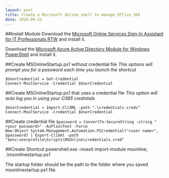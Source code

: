 ```yaml
---
layout: post
title: Create a Microsoft Online shell to manage Office 365
date: 2016-09-23
---
```


##Install Module
Download the [Microsoft Online Services Sign-In Assistant for IT Professionals RTW](https://www.microsoft.com/en-us/download/details.aspx?id=41950) and install it.

Download the [Microsoft Azure Active Directory Module for Windows PowerShell](http://connect.microsoft.com/site1164/Downloads/DownloadDetails.aspx?DownloadID=59185) and install it.


##Create MSOnlineStartup.ps1 without credential file
*This options will prompt you for a password each time you launch the shortcut*

``$UserCredential = Get-Credential``  
``Connect-MsolService -Credential $UserCredential``

##Create MSOnlineStartup.ps1 that uses a credential file
*This option will auto log you in using your O365 credntials*

``$UserCredential = Import-CliXML -path ".\credentials.creds"``  
``Connect-MsolService -Credential $UserCredential``

##Create credential file
``$password = ConvertTo-SecureString -string "<your password>" -AsPlainText -Force``  
``New-Object System.Management.Automation.PSCredential("<user name>", $password) | Export-CliXml -path "$env:userprofile\Scripts\MSOnline\credentials.cred"``

##Create Shortcut
powershell.exe -noexit import-module msonline; .\msonlinestartup.ps1

The startup folder should be the path to the folder where you saved msonlinestartup.ps1 file.
